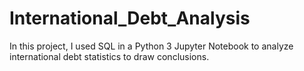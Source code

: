 # International_Debt_Analysis
In this project, I used SQL in a Python 3 Jupyter Notebook to analyze international debt statistics to draw conclusions.

